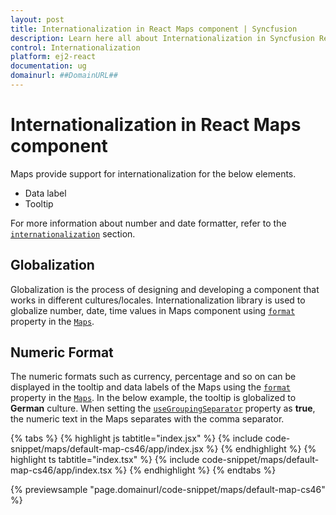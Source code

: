 ```yaml
---
layout: post
title: Internationalization in React Maps component | Syncfusion
description: Learn here all about Internationalization in Syncfusion React Maps component of Syncfusion Essential JS 2 and more.
control: Internationalization 
platform: ej2-react
documentation: ug
domainurl: ##DomainURL##
---
```


# Internationalization in React Maps component

Maps provide support for internationalization for the below elements.

* Data label
* Tooltip

For more information about number and date formatter, refer to the [`internationalization`](http://ej2.syncfusion.com/documentation/base/intl.html) section.

<!-- markdownlint-disable MD036 -->

## Globalization

Globalization is the process of designing and developing a component that works in different
cultures/locales. Internationalization library is used to globalize number, date, time values in
Maps component using [`format`](https://ej2.syncfusion.com/react/documentation/api/maps/mapsModel/#format) property in the [`Maps`](https://ej2.syncfusion.com/react/documentation/api/maps/mapsModel).

## Numeric Format

The numeric formats such as currency, percentage and so on can be displayed in the tooltip and data labels of the Maps using the [`format`](https://ej2.syncfusion.com/react/documentation/api/maps/mapsModel/#format) property in the [`Maps`](https://ej2.syncfusion.com/react/documentation/api/maps/mapsModel). In the below example, the tooltip is globalized to **German** culture. When setting the [`useGroupingSeparator`](https://ej2.syncfusion.com/react/documentation/api/maps/mapsModel/#usegroupingseparator) property as **true**, the numeric text in the Maps separates with the comma separator.

{% tabs %}
{% highlight js tabtitle="index.jsx" %}
{% include code-snippet/maps/default-map-cs46/app/index.jsx %}
{% endhighlight %}
{% highlight ts tabtitle="index.tsx" %}
{% include code-snippet/maps/default-map-cs46/app/index.tsx %}
{% endhighlight %}
{% endtabs %}

 {% previewsample "page.domainurl/code-snippet/maps/default-map-cs46" %}